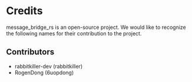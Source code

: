 # Credits

message_bridge_rs is an open-source project. We would like to recognize the
following names for their contribution to the project.

## Contributors
<!-- BEGIN CONTRIBUTOR LIST -->
* rabbitkiller-dev (rabbitkiller)
* RogenDong (6uopdong)
<!-- END CONTRIBUTOR LIST -->
